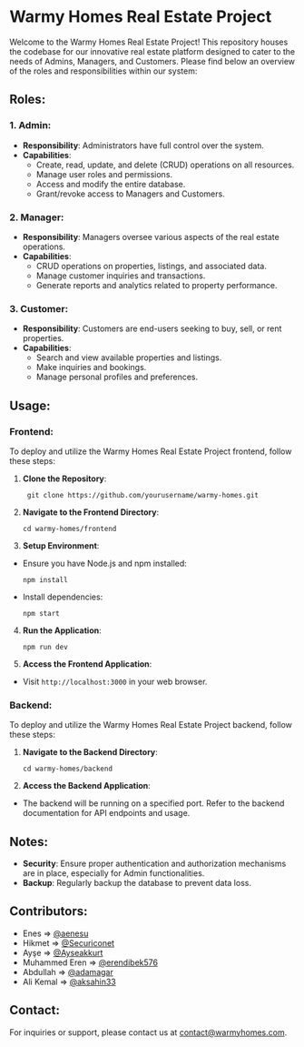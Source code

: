 # Warmy Homes Real Estate Project

Welcome to the Warmy Homes Real Estate Project! This repository houses the codebase for our innovative real estate platform designed to cater to the needs of Admins, Managers, and Customers. Please find below an overview of the roles and responsibilities within our system:

## Roles:

### 1. Admin:
- **Responsibility**: Administrators have full control over the system.
- **Capabilities**:
  - Create, read, update, and delete (CRUD) operations on all resources.
  - Manage user roles and permissions.
  - Access and modify the entire database.
  - Grant/revoke access to Managers and Customers.

### 2. Manager:
- **Responsibility**: Managers oversee various aspects of the real estate operations.
- **Capabilities**:
  - CRUD operations on properties, listings, and associated data.
  - Manage customer inquiries and transactions.
  - Generate reports and analytics related to property performance.

### 3. Customer:
- **Responsibility**: Customers are end-users seeking to buy, sell, or rent properties.
- **Capabilities**:
  - Search and view available properties and listings.
  - Make inquiries and bookings.
  - Manage personal profiles and preferences.

## Usage:

### Frontend:

To deploy and utilize the Warmy Homes Real Estate Project frontend, follow these steps:

1. **Clone the Repository**:
   ```
    git clone https://github.com/yourusername/warmy-homes.git
    ```
2. **Navigate to the Frontend Directory**:
    ```
    cd warmy-homes/frontend
    ```
3. **Setup Environment**:
- Ensure you have Node.js and npm installed:
  ```
  npm install
  ```
- Install dependencies:
  ```
  npm start
  ```
4. **Run the Application**:
   ```
   npm run dev
   ```
5. **Access the Frontend Application**:
- Visit `http://localhost:3000` in your web browser.

### Backend:

To deploy and utilize the Warmy Homes Real Estate Project backend, follow these steps:

1. **Navigate to the Backend Directory**:
   ```
   cd warmy-homes/backend
   ```
2. **Access the Backend Application**:
- The backend will be running on a specified port. Refer to the backend documentation for API endpoints and usage.

## Notes:

- **Security**: Ensure proper authentication and authorization mechanisms are in place, especially for Admin functionalities.
- **Backup**: Regularly backup the database to prevent data loss.

## Contributors:

- Enes => [@aenesu](https://github.com/aenesu)
- Hikmet => [@Securiconet](https://github.com/Securiconet)
- Ayşe => [@Ayseakkurt](https://github.com/Ayseakkurt)
- Muhammed Eren => [@erendibek576](https://github.com/erendibek576)
- Abdullah => [@adamagar](https://github.com/adamagar)
- Ali Kemal => [@aksahin33](https://github.com/aksahin33)


## Contact:

For inquiries or support, please contact us at [contact@warmyhomes.com](mailto:contact@warmyhomes.com).